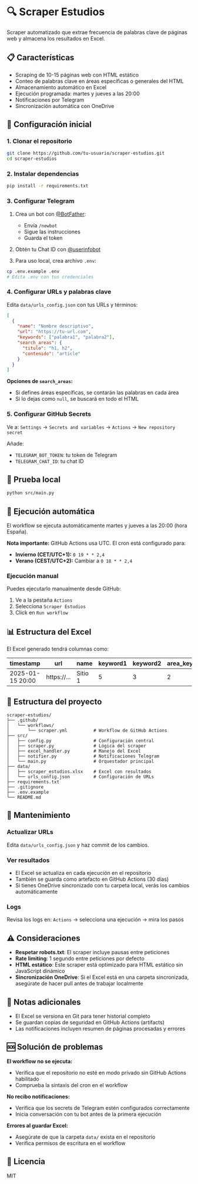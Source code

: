 # 🔍 Scraper Estudios

Scraper automatizado que extrae frecuencia de palabras clave de páginas web y almacena los resultados en Excel.

## 📋 Características

- Scraping de 10-15 páginas web con HTML estático
- Conteo de palabras clave en áreas específicas o generales del HTML
- Almacenamiento automático en Excel
- Ejecución programada: martes y jueves a las 20:00
- Notificaciones por Telegram
- Sincronización automática con OneDrive

## 🚀 Configuración inicial

### 1. Clonar el repositorio

```bash
git clone https://github.com/tu-usuario/scraper-estudios.git
cd scraper-estudios
```

### 2. Instalar dependencias

```bash
pip install -r requirements.txt
```

### 3. Configurar Telegram

1. Crea un bot con [@BotFather](https://t.me/botfather):
   - Envía `/newbot`
   - Sigue las instrucciones
   - Guarda el token

2. Obtén tu Chat ID con [@userinfobot](https://t.me/userinfobot)

3. Para uso local, crea archivo `.env`:

```bash
cp .env.example .env
# Edita .env con tus credenciales
```

### 4. Configurar URLs y palabras clave

Edita `data/urls_config.json` con tus URLs y términos:

```json
[
  {
    "name": "Nombre descriptivo",
    "url": "https://tu-url.com",
    "keywords": ["palabra1", "palabra2"],
    "search_areas": {
      "titulo": "h1, h2",
      "contenido": "article"
    }
  }
]
```

**Opciones de `search_areas`:**
- Si defines áreas específicas, se contarán las palabras en cada área
- Si lo dejas como `null`, se buscará en todo el HTML

### 5. Configurar GitHub Secrets

Ve a: `Settings` → `Secrets and variables` → `Actions` → `New repository secret`

Añade:
- `TELEGRAM_BOT_TOKEN`: tu token de Telegram
- `TELEGRAM_CHAT_ID`: tu chat ID

## 🧪 Prueba local

```bash
python src/main.py
```

## 📅 Ejecución automática

El workflow se ejecuta automáticamente martes y jueves a las 20:00 (hora España).

**Nota importante:** GitHub Actions usa UTC. El cron está configurado para:
- **Invierno (CET/UTC+1):** `0 19 * * 2,4`
- **Verano (CEST/UTC+2):** Cambiar a `0 18 * * 2,4`

### Ejecución manual

Puedes ejecutarlo manualmente desde GitHub:
1. Ve a la pestaña `Actions`
2. Selecciona `Scraper Estudios`
3. Click en `Run workflow`

## 📊 Estructura del Excel

El Excel generado tendrá columnas como:

| timestamp | url | name | keyword1 | keyword2 | area_keyword1 |
|-----------|-----|------|----------|----------|---------------|
| 2025-01-15 20:00 | https://... | Sitio 1 | 5 | 3 | 2 |

## 📁 Estructura del proyecto

```
scraper-estudios/
├── .github/
│   └── workflows/
│       └── scraper.yml          # Workflow de GitHub Actions
├── src/
│   ├── config.py                # Configuración central
│   ├── scraper.py               # Lógica del scraper
│   ├── excel_handler.py         # Manejo del Excel
│   ├── notifier.py              # Notificaciones Telegram
│   └── main.py                  # Orquestador principal
├── data/
│   ├── scraper_estudios.xlsx    # Excel con resultados
│   └── urls_config.json         # Configuración de URLs
├── requirements.txt
├── .gitignore
├── .env.example
└── README.md
```

## 🔧 Mantenimiento

### Actualizar URLs
Edita `data/urls_config.json` y haz commit de los cambios.

### Ver resultados
- El Excel se actualiza en cada ejecución en el repositorio
- También se guarda como artefacto en GitHub Actions (30 días)
- Si tienes OneDrive sincronizado con tu carpeta local, verás los cambios automáticamente

### Logs
Revisa los logs en: `Actions` → selecciona una ejecución → mira los pasos

## ⚠️ Consideraciones

- **Respetar robots.txt**: El scraper incluye pausas entre peticiones
- **Rate limiting**: 1 segundo entre peticiones por defecto
- **HTML estático**: Este scraper está optimizado para HTML estático sin JavaScript dinámico
- **Sincronización OneDrive**: Si el Excel está en una carpeta sincronizada, asegúrate de hacer pull antes de trabajar localmente

## 📝 Notas adicionales

- El Excel se versiona en Git para tener historial completo
- Se guardan copias de seguridad en GitHub Actions (artifacts)
- Las notificaciones incluyen resumen de páginas procesadas y errores

## 🆘 Solución de problemas

**El workflow no se ejecuta:**
- Verifica que el repositorio no esté en modo privado sin GitHub Actions habilitado
- Comprueba la sintaxis del cron en el workflow

**No recibo notificaciones:**
- Verifica que los secrets de Telegram estén configurados correctamente
- Inicia conversación con tu bot antes de la primera ejecución

**Errores al guardar Excel:**
- Asegúrate de que la carpeta `data/` exista en el repositorio
- Verifica permisos de escritura en el workflow

## 📄 Licencia

MIT
